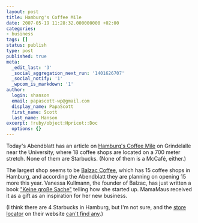 ```yaml
---
layout: post
title: Hamburg's Coffee Mile
date: 2007-05-19 11:28:32.000000000 +02:00
categories:
- business
tags: []
status: publish
type: post
published: true
meta:
  _edit_last: '3'
  _social_aggregation_next_run: '1401626707'
  _social_notify: '1'
  _wpcom_is_markdown: '1'
author:
  login: shanson
  email: papascott-wp@gmail.com
  display_name: PapaScott
  first_name: Scott
  last_name: Hanson
excerpt: !ruby/object:Hpricot::Doc
  options: {}
---
```

<p>Today's Abendblatt has an article on <a href="http://www.abendblatt.de/daten/2007/05/19/742340.html">Hamburg's Coffee Mile</a> on Grindelalle near the University, where 18 coffee shops are located on a 700 meter stretch. None of them are Starbucks. (None of them is a McCafé, either.)</p>
<p>The largest shop seems to be <a href="http://www.balzaccoffee.com/">Balzac Coffee</a>, which has 15 coffee shops in Hamburg, and according the Abendblatt they are planning on opening 15 more this year. Vanessa Kullmann, the founder of Balzac, has just written a book <a href="http://www.amazon.de/gp/redirect.html?ie=UTF8&amp;location=http%3A%2F%2Fwww.amazon.de%2Fdp%2F3453131118%2F&amp;site-redirect=de&amp;tag=papascott-21&amp;linkCode=ur2&amp;camp=1638&amp;creative=6742">"Keine große Sache"</a> telling how she started up. MamaMaus received it as a gift as an inspiration for her new business.</p>
<p>(I think there are 4 Starbucks in Hamburg, but I'm not sure, and the <a href="http://www.starbucks.de/de-de/_Our+Stores/">store locator</a> on their website <a href="http://www.starbucks.de/de-de/_Our+Stores/_Store+Locator/StoreLocatorPrxResults.htm?a=1&amp;LOC=53.5534027536164%3a9.99246857175934&amp;CT=53.5534027536164%3a9.99246857175934%3a42.7503380259286%3a32.0627535194464&amp;DataSource=MapPoint.EU&amp;GAD2=&amp;GAD3=Hamburg%2c+Hamburg%2c+Germany&amp;IC=53.5534027536164%3a9.99246857175934%3a32%3aHamburg%2c+Hamburg%2c+Germany&amp;CountryID=94&amp;FC=RETAIL&amp;Radius=5&amp;DistanceUnit=Kilometer">can't find any</a>.)</p>
